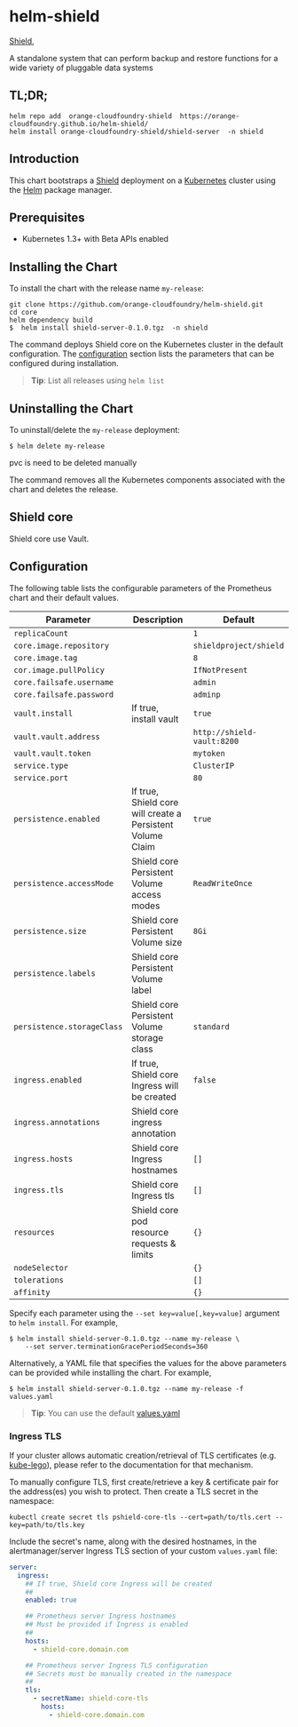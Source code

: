 # helm-shield


[Shield](https://github.com/shieldproject/shield),

A standalone system that can perform backup and restore functions for a wide variety of pluggable data systems

## TL;DR;

```console
helm repo add  orange-cloudfoundry-shield  https://orange-cloudfoundry.github.io/helm-shield/
helm install orange-cloudfoundry-shield/shield-server  -n shield
```

## Introduction

This chart bootstraps a [Shield](https://github.com/shieldproject/shield) deployment on a [Kubernetes](http://kubernetes.io) cluster using the [Helm](https://helm.sh) package manager.

## Prerequisites

- Kubernetes 1.3+ with Beta APIs enabled

## Installing the Chart

To install the chart with the release name `my-release`:

```console
git clone https://github.com/orange-cloudfoundry/helm-shield.git
cd core
helm dependency build
$  helm install shield-server-0.1.0.tgz  -n shield
```

The command deploys Shield core on the Kubernetes cluster in the default configuration. The [configuration](#configuration) section lists the parameters that can be configured during installation.

> **Tip**: List all releases using `helm list`

## Uninstalling the Chart

To uninstall/delete the `my-release` deployment:

```console
$ helm delete my-release
```
pvc is need to be deleted manually

The command removes all the Kubernetes components associated with the chart and deletes the release.

## Shield core

Shield core use Vault.

## Configuration

The following table lists the configurable parameters of the Prometheus chart and their default values.

Parameter | Description | Default
--------- | ----------- | -------
`replicaCount`|| `1`
`core.image.repository`|| `shieldproject/shield`
`core.image.tag`|| `8`
`cor.image.pullPolicy`|| `IfNotPresent`
`core.failsafe.username`|| `admin`
`core.failsafe.password`|| `adminp`
`vault.install`|If true, install vault | `true`
`vault.vault.address`|| `http://shield-vault:8200`
`vault.vault.token`|| `mytoken`
`service.type`|| `ClusterIP`
`service.port`|| `80`
`persistence.enabled`|If true, Shield core will create a Persistent Volume Claim| `true`
`persistence.accessMode`|Shield core Persistent Volume access modes| `ReadWriteOnce`
`persistence.size`|Shield core Persistent Volume size| `8Gi`
`persistence.labels`|Shield core Persistent Volume label| 
`persistence.storageClass`|Shield core Persistent Volume storage class| `standard`
`ingress.enabled`|If true, Shield core Ingress will be created| `false`
`ingress.annotations`|Shield core ingress annotation | 
`ingress.hosts`| Shield core Ingress hostnames |`[]`
`ingress.tls`|Shield core Ingress tls |`[]`
`resources`| Shield core pod resource requests & limits |`{}`
`nodeSelector`|| `{}`
`tolerations`|| `[]`
`affinity`|| `{}`

Specify each parameter using the `--set key=value[,key=value]` argument to `helm install`. For example,

```console
$ helm install shield-server-0.1.0.tgz --name my-release \
    --set server.terminationGracePeriodSeconds=360
```

Alternatively, a YAML file that specifies the values for the above parameters can be provided while installing the chart. For example,

```console
$ helm install shield-server-0.1.0.tgz --name my-release -f values.yaml
```

> **Tip**: You can use the default [values.yaml](values.yaml)

### Ingress TLS
If your cluster allows automatic creation/retrieval of TLS certificates (e.g. [kube-lego](https://github.com/jetstack/kube-lego)), please refer to the documentation for that mechanism.

To manually configure TLS, first create/retrieve a key & certificate pair for the address(es) you wish to protect. Then create a TLS secret in the namespace:

```console
kubectl create secret tls pshield-core-tls --cert=path/to/tls.cert --key=path/to/tls.key
```

Include the secret's name, along with the desired hostnames, in the alertmanager/server Ingress TLS section of your custom `values.yaml` file:

```yaml
server:
  ingress:
    ## If true, Shield core Ingress will be created
    ##
    enabled: true

    ## Prometheus server Ingress hostnames
    ## Must be provided if Ingress is enabled
    ##
    hosts:
      - shield-core.domain.com

    ## Prometheus server Ingress TLS configuration
    ## Secrets must be manually created in the namespace
    ##
    tls:
      - secretName: shield-core-tls
        hosts:
          - shield-core.domain.com
```
